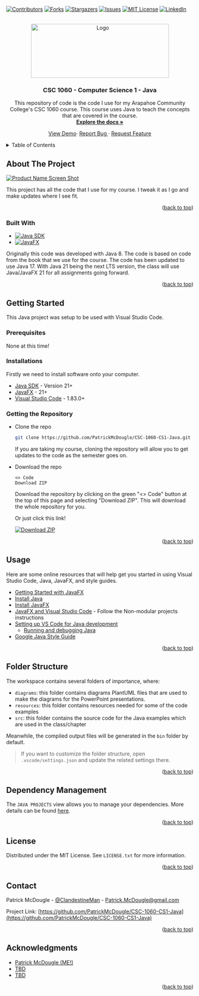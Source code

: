 <!-- Improved compatibility of back to top link: See: https://github.com/othneildrew/Best-README-Template/pull/73 -->

<a name="readme-top"></a>

<!--
*** Thanks for checking out the Best-README-Template. If you have a suggestion
*** that would make this better, please fork the repo and create a pull request
*** or simply open an issue with the tag "enhancement".
*** Don't forget to give the project a star!
*** Thanks again! Now go create something AMAZING! :D
-->

<!-- PROJECT SHIELDS -->
<!--
*** I'm using markdown "reference style" links for readability.
*** Reference links are enclosed in brackets [ ] instead of parentheses ( ).
*** See the bottom of this document for the declaration of the reference
*** variables for contributors-url, forks-url, etc. This is an optional, concise
*** syntax you may use.
*** https://www.markdownguide.org/basic-syntax/#reference-style-links
-->

[![Contributors][contributors-shield]][contributors-url]
[![Forks][forks-shield]][forks-url]
[![Stargazers][stars-shield]][stars-url]
[![Issues][issues-shield]][issues-url]
[![MIT License][license-shield]][license-url]
[![LinkedIn][linkedin-shield]][linkedin-url]

<!-- PROJECT LOGO -->
<br />
<div align="center">
  <a href="https://github.com/PatrickMcDougle/CSC-1060-CS1-Java">
    <img src="resources/images/ACC_Pumas_logo.png" alt="Logo" width="371" height="145">
  </a>

  <h3 align="center">CSC 1060 - Computer Science 1 - Java</h3>

  <p align="center">
    This repository of code is the code I use for my Arapahoe Community
    College's CSC 1060 course.  This course uses Java to teach the concepts that
     are covered in the course.
    <br />
    <a href="https://github.com/PatrickMcDougle/CSC-1060-CS1-Java">
      <strong>Explore the docs »</strong>
    </a>
  </p>

  <p align="center">
    <a href="https://github.com/PatrickMcDougle/CSC-1060-CS1-Java">View Demo</a>·
    <a href="https://github.com/PatrickMcDougle/CSC-1060-CS1-Java/issues">
      Report Bug
    </a>·
    <a href="https://github.com/PatrickMcDougle/CSC-1060-CS1-Java/issues">
      Request Feature
    </a>
  </p>
</div>

<!-- TABLE OF CONTENTS -->
<details>
  <summary>Table of Contents</summary>
  <ol>
    <li>
      <a href="#about-the-project">About The Project</a>
      <ul>
        <li><a href="#built-with">Built With</a></li>
      </ul>
    </li>
    <li>
      <a href="#getting-started">Getting Started</a>
      <ul>
        <li><a href="#prerequisites">Prerequisites</a></li>
        <li><a href="#installation">Installation</a></li>
      </ul>
    </li>
    <li><a href="#usage">Usage</a></li>
    <li><a href="#roadmap">Roadmap</a></li>
    <li><a href="#contributing">Contributing</a></li>
    <li><a href="#license">License</a></li>
    <li><a href="#contact">Contact</a></li>
    <li><a href="#acknowledgments">Acknowledgments</a></li>
  </ol>
</details>

<!-- ABOUT THE PROJECT -->

## About The Project

[![Product Name Screen Shot][product-screenshot]](https://example.com)

This project has all the code that I use for my course. I tweak it as I go and
make updates where I see fit.

<p align="right">(<a href="#readme-top">back to top</a>)</p>

### Built With

-   [![Java SDK][java-badge]][java-sdk-url]
-   [![JavaFX][javafx-badge]][javafx-url]

Originally this code was developed with Java 8. The code is based on code from
the book that we use for the course. The code has been updated to use Java 17.
With Java 21 being the next LTS version, the class will use Java/JavaFX 21 for
all assignments going forward.

<p align="right">(<a href="#readme-top">back to top</a>)</p>

<!-- GETTING STARTED -->

## Getting Started

This Java project was setup to be used with Visual Studio Code.

### Prerequisites

None at this time!

### Installations

Firstly we need to install software onto your computer.

-   [Java SDK][java-sdk-url] - Version 21+
-   [JavaFX][javafx-url] - 21+
-   [Visual Studio Code][vscode-url] - 1.83.0+

### Getting the Repository

-   Clone the repo

    ```sh
    git clone https://github.com/PatrickMcDougle/CSC-1060-CS1-Java.git
    ```

    If you are taking my course, cloning the repository will allow you to get
    updates to the code as the semester goes on.

-   Download the repo

    ```menu
    <> Code
    Download ZIP
    ```

    Download the repository by clicking on the green "<> Code" button at the top
    of this page and selecting "Download ZIP". This will download the whole
    repository for you.

    Or just click this link!

    [![Download ZIP][download-repo-badge]][download-repo-url]

<p align="right">(<a href="#readme-top">back to top</a>)</p>

<!-- USAGE EXAMPLES -->

## Usage

Here are some online resources that will help get you started in using Visual
Studio Code, Java, JavaFX, and style guides.

-   [Getting Started with JavaFX](https://openjfx.io/openjfx-docs/)
-   [Install Java](https://openjfx.io/openjfx-docs/#install-java)
-   [Install JavaFX](https://openjfx.io/openjfx-docs/#install-javafx)
-   [JavaFX and Visual Studio Code](https://openjfx.io/openjfx-docs/#IDE-VSCode) - Follow the Non-modular projects instructions
-   [Setting up VS Code for Java development](https://code.visualstudio.com/docs/java/java-tutorial)
    -   [Running and debugging Java](https://code.visualstudio.com/docs/java/java-debugging)
-   [Google Java Style Guide](https://google.github.io/styleguide/javaguide.html)

<p align="right">(<a href="#readme-top">back to top</a>)</p>

## Folder Structure

The workspace contains several folders of importance, where:

-   `diagrams`: this folder contains diagrams PlantUML files that are used to
    make the diagrams for the PowerPoint presentations.
-   `resources`: this folder contains resources needed for some of the code examples
-   `src`: this folder contains the source code for the Java examples which are
    used in the class/chapter

Meanwhile, the compiled output files will be generated in the `bin` folder by default.

> If you want to customize the folder structure, open `.vscode/settings.json`
> and update the related settings there.

<p align="right">(<a href="#readme-top">back to top</a>)</p>

## Dependency Management

The `JAVA PROJECTS` view allows you to manage your dependencies. More details
can be found [here](https://github.com/microsoft/vscode-java-dependency#manage-dependencies).

<p align="right">(<a href="#readme-top">back to top</a>)</p>

<!-- LICENSE -->

## License

Distributed under the MIT License. See `LICENSE.txt` for more information.

<p align="right">(<a href="#readme-top">back to top</a>)</p>

<!-- CONTACT -->

## Contact

Patrick McDougle - [@ClandestineMan](https://twitter.com/clandestineman) -
Patrick.McDougle@gmail.com

Project Link: [https://github.com/PatrickMcDougle/CSC-1060-CS1-Java](https://github.com/PatrickMcDougle/CSC-1060-CS1-Java)

<p align="right">(<a href="#readme-top">back to top</a>)</p>

<!-- ACKNOWLEDGMENTS -->

## Acknowledgments

-   [Patrick McDougle (ME!)](https://github.com/PatrickMcDougle/CSC-1060-CS1-Java)
-   [TBD](https://github.com/PatrickMcDougle/CSC-1060-CS1-Java)
-   [TBD](https://github.com/PatrickMcDougle/CSC-1060-CS1-Java)

<p align="right">(<a href="#readme-top">back to top</a>)</p>

<!-- MARKDOWN LINKS & IMAGES -->
<!-- https://www.markdownguide.org/basic-syntax/#reference-style-links -->

[contributors-shield]: https://img.shields.io/github/contributors/PatrickMcDougle/CSC-1060-CS1-Java.svg?style=for-the-badge
[contributors-url]: https://github.com/PatrickMcDougle/CSC-1060-CS1-Java/graphs/contributors
[forks-shield]: https://img.shields.io/github/forks/PatrickMcDougle/CSC-1060-CS1-Java.svg?style=for-the-badge
[forks-url]: https://github.com/PatrickMcDougle/CSC-1060-CS1-Java/network/members
[stars-shield]: https://img.shields.io/github/stars/PatrickMcDougle/CSC-1060-CS1-Java.svg?style=for-the-badge
[stars-url]: https://github.com/PatrickMcDougle/CSC-1060-CS1-Java/stargazers
[issues-shield]: https://img.shields.io/github/issues/PatrickMcDougle/CSC-1060-CS1-Java.svg?style=for-the-badge
[issues-url]: https://github.com/PatrickMcDougle/CSC-1060-CS1-Java/issues
[license-shield]: https://img.shields.io/github/license/PatrickMcDougle/CSC-1060-CS1-Java.svg?style=for-the-badge
[license-url]: https://github.com/PatrickMcDougle/CSC-1060-CS1-Java/blob/master/LICENSE.txt
[linkedin-shield]: https://img.shields.io/badge/-LinkedIn-black.svg?style=for-the-badge&logo=linkedin&colorB=555
[linkedin-url]: https://linkedin.com/in/patrickmcdougle
[product-screenshot]: resources/images/VSC_screen_shot_002.png
[java-badge]: https://img.shields.io/badge/Java-AD6907?style=for-the-badge&logoColor=white
[java-sdk-url]: https://www.oracle.com/java/technologies/downloads/
[javafx-badge]: https://img.shields.io/badge/JavaFX-0769AD?style=for-the-badge&logoColor=white
[javafx-url]: https://openjfx.io/
[vscode-url]: https://code.visualstudio.com/download
[download-repo-badge]: https://img.shields.io/badge/Download%20Repository-07AD69?style=for-the-badge&logoColor=white
[download-repo-url]: https://github.com/PatrickMcDougle/CSC-1060-CS1-Java/archive/refs/heads/main.zip
